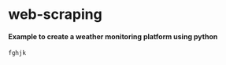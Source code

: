 # web-scraping
#### Example to create a weather monitoring platform using python

```bash
fghjk
```
